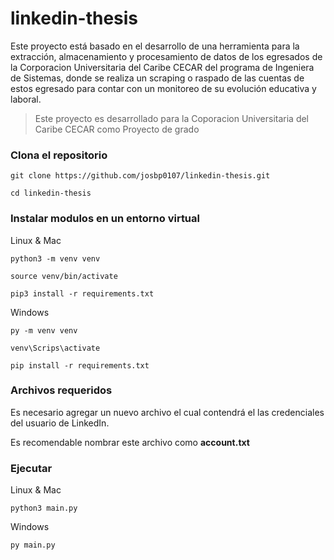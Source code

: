 # linkedin-thesis

Este proyecto está basado en el desarrollo de una herramienta para la extracción, almacenamiento y procesamiento de datos de los egresados de la Corporacion Universitaria del Caribe CECAR del programa de Ingeniera de Sistemas, donde se realiza un scraping o raspado de las cuentas de estos egresado para contar con un monitoreo de su evolución educativa y laboral.

<blockquote>
<p>Este proyecto es desarrollado para la Coporacion Universitaria del Caribe CECAR como Proyecto de grado</p>
</blockquote>

### Clona el repositorio

`git clone https://github.com/josbp0107/linkedin-thesis.git`

`cd linkedin-thesis`

### Instalar modulos en un entorno virtual
Linux & Mac

`python3 -m venv venv`

`source venv/bin/activate`

`pip3 install -r requirements.txt`

Windows

`py -m venv venv`

`venv\Scrips\activate`

`pip install -r requirements.txt`


### Archivos requeridos

Es necesario agregar un nuevo archivo el cual contendrá el las credenciales del usuario de LinkedIn.

Es recomendable nombrar este archivo como **account.txt**

### Ejecutar 

Linux & Mac

`python3 main.py`

Windows

`py main.py`
